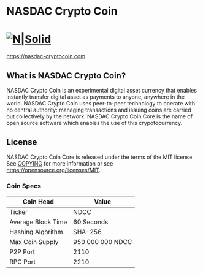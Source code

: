 # NASDAC Crypto Coin
[![N|Solid](http://explorer.nasdac-cryptocoin.com/img/ndc-logo.png)](hhttps://nasdac-cryptocoin.com/)
=====================================

https://nasdac-cryptocoin.com

What is NASDAC Crypto Coin?
----------------

NASDAC Crypto Coin is an experimental digital asset currency that enables instantly transfer digital asset as 
payments to anyone, anywhere in the world. NASDAC Crypto Coin uses peer-to-peer technology to operate
with no central authority: managing transactions and issuing coins are carried
out collectively by the network. NASDAC Crypto Coin Core is the name of open source
software which enables the use of this crypotocurrency.

License
-------

NASDAC Crypto Coin Core is released under the terms of the MIT license. See [COPYING](COPYING) for more
information or see https://opensource.org/licenses/MIT.



### Coin Specs
| **Coin Head**               | **Value**        |
|-----------------------------|------------------|
| Ticker                      | NDCC       |
| Average Block Time                  | 60 Seconds       |
| Hashing Algorithm           | SHA-256       |
| Max Coin Supply             | 950 000 000 NDCC |
| P2P Port                    | 2110   |
| RPC Port                    | 2210  |

